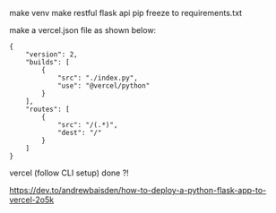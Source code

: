 make venv
make restful flask api
pip freeze to requirements.txt

make a vercel.json file as shown below:
```
{
    "version": 2,
    "builds": [
        {
            "src": "./index.py",
            "use": "@vercel/python"
        }
    ],
    "routes": [
        {
            "src": "/(.*)",
            "dest": "/"
        }
    ]
}
```
vercel (follow CLI setup)
done ?!

https://dev.to/andrewbaisden/how-to-deploy-a-python-flask-app-to-vercel-2o5k

